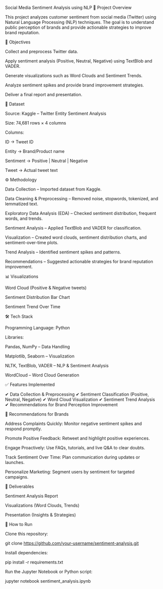 Social Media Sentiment Analysis using NLP
📌 Project Overview

This project analyzes customer sentiment from social media (Twitter) using Natural Language Processing (NLP) techniques. The goal is to understand public perception of brands and provide actionable strategies to improve brand reputation.

🎯 Objectives

Collect and preprocess Twitter data.

Apply sentiment analysis (Positive, Neutral, Negative) using TextBlob and VADER.

Generate visualizations such as Word Clouds and Sentiment Trends.

Analyze sentiment spikes and provide brand improvement strategies.

Deliver a final report and presentation.

📂 Dataset

Source: Kaggle – Twitter Entity Sentiment Analysis

Size: 74,681 rows × 4 columns

Columns:

ID → Tweet ID

Entity → Brand/Product name

Sentiment → Positive | Neutral | Negative

Tweet → Actual tweet text

⚙️ Methodology

Data Collection – Imported dataset from Kaggle.

Data Cleaning & Preprocessing – Removed noise, stopwords, tokenized, and lemmatized text.

Exploratory Data Analysis (EDA) – Checked sentiment distribution, frequent words, and trends.

Sentiment Analysis – Applied TextBlob and VADER for classification.

Visualization – Created word clouds, sentiment distribution charts, and sentiment-over-time plots.

Trend Analysis – Identified sentiment spikes and patterns.

Recommendations – Suggested actionable strategies for brand reputation improvement.

📊 Visualizations

Word Cloud (Positive & Negative tweets)

Sentiment Distribution Bar Chart

Sentiment Trend Over Time

🛠️ Tech Stack

Programming Language: Python

Libraries:

Pandas, NumPy – Data Handling

Matplotlib, Seaborn – Visualization

NLTK, TextBlob, VADER – NLP & Sentiment Analysis

WordCloud – Word Cloud Generation

✅ Features Implemented

✔ Data Collection & Preprocessing
✔ Sentiment Classification (Positive, Neutral, Negative)
✔ Word Cloud Visualization
✔ Sentiment Trend Analysis
✔ Recommendations for Brand Perception Improvement

📌 Recommendations for Brands

Address Complaints Quickly: Monitor negative sentiment spikes and respond promptly.

Promote Positive Feedback: Retweet and highlight positive experiences.

Engage Proactively: Use FAQs, tutorials, and live Q&A to clear doubts.

Track Sentiment Over Time: Plan communication during updates or launches.

Personalize Marketing: Segment users by sentiment for targeted campaigns.

📜 Deliverables

Sentiment Analysis Report

Visualizations (Word Clouds, Trends)

Presentation (Insights & Strategies)

🚀 How to Run

Clone this repository:

git clone https://github.com/your-username/sentiment-analysis.git


Install dependencies:

pip install -r requirements.txt


Run the Jupyter Notebook or Python script:

jupyter notebook sentiment_analysis.ipynb
